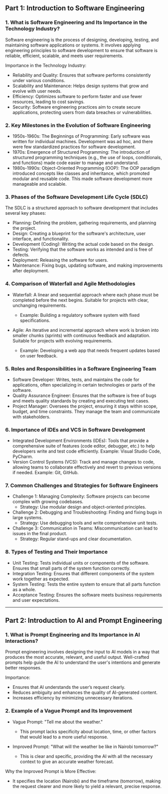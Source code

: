 ## Part 1: Introduction to Software Engineering

### 1. What is Software Engineering and Its Importance in the Technology Industry?
   Software engineering is the process of designing, developing, testing, and maintaining software applications or systems. It involves applying engineering principles to software development to ensure that software is reliable, efficient, scalable, and meets user requirements.

   Importance in the Technology Industry:
   - Reliability and Quality: Ensures that software performs consistently under various conditions.
   - Scalability and Maintenance: Helps design systems that grow and evolve with user needs.
   - Efficiency: Optimizes software to perform faster and use fewer resources, leading to cost savings.
   - Security: Software engineering practices aim to create secure applications, protecting users from data breaches or vulnerabilities.

### 2. Key Milestones in the Evolution of Software Engineering
   - 1950s-1960s: The Beginnings of Programming: Early software was written for individual machines. Development was ad hoc, and there were few standardized practices for software development.
   - 1970s: Emergence of Structured Programming: The introduction of structured programming techniques (e.g., the use of loops, conditionals, and functions) made code easier to manage and understand.
   - 1980s-1990s: Object-Oriented Programming (OOP): The OOP paradigm introduced concepts like classes and inheritance, which promoted modular and reusable code. This made software development more manageable and scalable.

### 3. Phases of the Software Development Life Cycle (SDLC)
   The SDLC is a structured approach to software development that includes several key phases:
   - Planning: Defining the problem, gathering requirements, and planning the project.
   - Design: Creating a blueprint for the software's architecture, user interface, and functionality.
   - Development (Coding): Writing the actual code based on the design.
   - Testing: Verifying that the software works as intended and is free of defects.
   - Deployment: Releasing the software for users.
   - Maintenance: Fixing bugs, updating software, and making improvements after deployment.

### 4. Comparison of Waterfall and Agile Methodologies
   - Waterfall: A linear and sequential approach where each phase must be completed before the next begins. Suitable for projects with clear, unchanging requirements.
     - Example: Building a regulatory software system with fixed specifications.
   
   - Agile: An iterative and incremental approach where work is broken into smaller chunks (sprints) with continuous feedback and adaptation. Suitable for projects with evolving requirements.
     - Example: Developing a web app that needs frequent updates based on user feedback.

### 5. Roles and Responsibilities in a Software Engineering Team
   - Software Developer: Writes, tests, and maintains the code for applications, often specializing in certain technologies or parts of the software.
   - Quality Assurance Engineer: Ensures that the software is free of bugs and meets quality standards by creating and executing test cases.
   - Project Manager: Oversees the project, ensuring it stays within scope, budget, and time constraints. They manage the team and communicate with stakeholders.

### 6. Importance of IDEs and VCS in Software Development
   - Integrated Development Environments (IDEs): Tools that provide a comprehensive suite of features (code editor, debugger, etc.) to help developers write and test code efficiently. Example: Visual Studio Code, PyCharm.
   - Version Control Systems (VCS): Track and manage changes to code, allowing teams to collaborate effectively and revert to previous versions if needed. Example: Git, GitHub.

### 7. Common Challenges and Strategies for Software Engineers
   - Challenge 1: Managing Complexity: Software projects can become complex with growing codebases. 
     - Strategy: Use modular design and object-oriented principles.
   - Challenge 2: Debugging and Troubleshooting: Finding and fixing bugs in large systems.
     - Strategy: Use debugging tools and write comprehensive unit tests.
   - Challenge 3: Communication in Teams: Miscommunication can lead to issues in the final product.
     - Strategy: Regular stand-ups and clear documentation.

### 8. Types of Testing and Their Importance
   - Unit Testing: Tests individual units or components of the software. Ensures that small parts of the system function correctly.
   - Integration Testing: Ensures that different components of the system work together as expected.
   - System Testing: Tests the entire system to ensure that all parts function as a whole.
   - Acceptance Testing: Ensures the software meets business requirements and user expectations.

---

## Part 2: Introduction to AI and Prompt Engineering

### 1. What is Prompt Engineering and Its Importance in AI Interactions?
   Prompt engineering involves designing the input to AI models in a way that produces the most accurate, relevant, and useful output. Well-crafted prompts help guide the AI to understand the user's intentions and generate better responses.

   Importance:
   - Ensures that AI understands the user’s request clearly.
   - Reduces ambiguity and enhances the quality of AI-generated content.
   - Increases efficiency by minimizing unnecessary iterations.

### 2. Example of a Vague Prompt and Its Improvement
   - Vague Prompt: "Tell me about the weather."
     - This prompt lacks specificity about location, time, or other factors that would lead to a more useful response.
   
   - Improved Prompt: "What will the weather be like in Nairobi tomorrow?"
     - This is clear and specific, providing the AI with all the necessary context to give an accurate weather forecast.

   Why the Improved Prompt is More Effective:
   - It specifies the location (Nairobi) and the timeframe (tomorrow), making the request clearer and more likely to yield a relevant, precise response.
